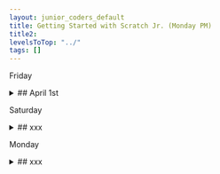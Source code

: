 ```yaml
---
layout: junior_coders_default
title: Getting Started with Scratch Jr. (Monday PM)
title2: 
levelsToTop: "../"
tags: []
---
```




Friday  

<details markdown=1>
<summary markdown=1>## April 1st
</summary>

## April 1st

### Recap for April 1st

Countdown Timer
  : Student K's first task was to create a countdown for the start of the game.

{% include imgur.html title="" ID="https://i.imgur.com/g8SGoDA.png" caption="We showed the sprite for 3 seconds, then waited, then broadcast to sprite 2," width="200px" height="" spacer="" %} {% include imgur.html title="" ID="https://i.imgur.com/Cpyuhb0.png" caption="again, to sprite 1," width="150px" height="" spacer="" %}

{% include imgur.html title="" ID="https://i.imgur.com/NkJTmUD.png" caption="then finally to the start sprite," width="150px" height="" spacer="" %}

{% include imgur.html title="" ID="https://i.imgur.com/Ym9PYtw.png" caption="where the game begins. This was a good demonstration of how broadcasts can be chained from one into the next to create a sequence of events." width="150px" height="" spacer="" %}

Using Clones to Choose a Weapon
  : Both Students today were at a stage in the game where they could use clones to create a series of buttons for choosing a weapon. 

{% include zakviewer.html Name="2022-04-07 Student Y Demon Game Fixed 2022 04 01 fixed on Scratch" ID="https://scratch.mit.edu/projects/672566264/" caption="Student Y learned how to use one sprite to choose a weapon. We created clones, and when the clones are clicked, we set a local variable that tells us which weapon to show." %}


{% include zakviewer.html Name="2022-04-08 Demon Game on Scratch" ID="https://scratch.mit.edu/projects/614681649/" caption="Student K also began working on this stage." %}



</details>


Saturday

<details markdown=1>
<summary markdown=1>## xxx
</summary>

## xxx

### Recap for xxx

</details>



Monday 


<details markdown=1>
<summary markdown=1>## xxx
</summary>

## xxx

### Recap for xxx

</details>